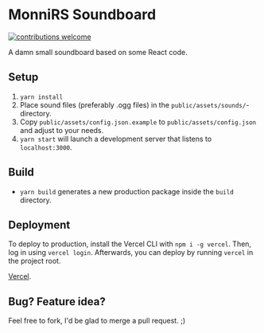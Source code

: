 # MonniRS Soundboard

[![contributions welcome](https://img.shields.io/badge/contributions-welcome-brightgreen.svg?style=flat)](https://github.com/Eppu/monnirs-soundboard/pulls)

A damn small soundboard based on some React code.


Setup
-----

1. `yarn install`
2. Place sound files (preferably .ogg files) in the `public/assets/sounds/`-directory.
3. Copy `public/assets/config.json.example` to `public/assets/config.json` and adjust to your needs.
4. `yarn start` will launch a development server that listens to `localhost:3000`.

Build
-----

* `yarn build` generates a new production package inside the `build` directory.

Deployment
-----
To deploy to production, install the Vercel CLI with `npm i -g vercel`. Then, log in using `vercel login`. Afterwards, you can deploy by running `vercel` in the project root.

[Vercel](https://vercel.com).

Bug? Feature idea?
------------------

Feel free to fork, I'd be glad to merge a pull request. ;)
